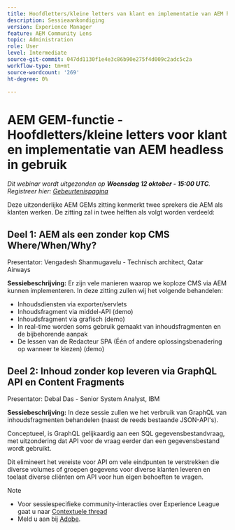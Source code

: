 ```yaml
---
title: Hoofdletters/kleine letters van klant en implementatie van AEM headless in gebruik
description: Sessieaankondiging
version: Experience Manager
feature: AEM Community Lens
topic: Administration
role: User
level: Intermediate
source-git-commit: 047dd1130f1e4e3c86b90e275f4d009c2adc5c2a
workflow-type: tm+mt
source-wordcount: '269'
ht-degree: 0%

---
```


# AEM GEM-functie - Hoofdletters/kleine letters voor klant en implementatie van AEM headless in gebruik

*Dit webinar wordt uitgezonden op **Woensdag 12 oktober - 15:00 UTC**. Registreer hier: [Gebeurtenispagina](https://adobe.ly/3dlDWjh)*

Deze uitzonderlijke AEM GEMs zitting kenmerkt twee sprekers die AEM als klanten werken. De zitting zal in twee helften als volgt worden verdeeld:

## Deel 1: AEM als een zonder kop CMS Where/When/Why?

Presentator: Vengadesh Shanmugavelu - Technisch architect, Qatar Airways

**Sessiebeschrijving:**
Er zijn vele manieren waarop we koploze CMS via AEM kunnen implementeren.
In deze zitting zullen wij het volgende behandelen:

* Inhoudsdiensten via exporter/servlets
* Inhoudsfragment via middel-API (demo)
* Inhoudsfragment via grafisch (demo)
* In real-time worden soms gebruik gemaakt van inhoudsfragmenten en de bijbehorende aanpak
* De lessen van de Redacteur SPA (Één of andere oplossingsbenadering op wanneer te kiezen) (demo)

## Deel 2: Inhoud zonder kop leveren via GraphQL API en Content Fragments

Presentator: Debal Das - Senior System Analyst, IBM

**Sessiebeschrijving:**
In deze sessie zullen we het verbruik van GraphQL van inhoudsfragmenten behandelen (naast de reeds bestaande JSON-API&#39;s).

Conceptueel, is GraphQL gelijkaardig aan een SQL gegevensbestandvraag, met uitzondering dat API voor de vraag eerder dan een gegevensbestand wordt gebruikt.

Dit elimineert het vereiste voor API om vele eindpunten te verstrekken die diverse volumes of groepen gegevens voor diverse klanten leveren en toelaat diverse cliënten om API voor hun eigen behoeften te vragen.

>[!NOTE]
>
>* Voor sessiespecifieke community-interacties over Experience League gaat u naar [Contextuele thread](https://adobe.ly/3r6P4nr)
>* Meld u aan bij [Adobe](https://aem-augs.adobe.com/).